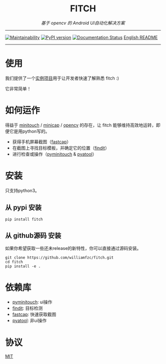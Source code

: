 <h1 align="center">FITCH</h1>
<p align="center">
    <em>基于 opencv 的 Android UI自动化解决方案</em>
</p>

---

[![Maintainability](https://api.codeclimate.com/v1/badges/de3e2f35842f80a26ed3/maintainability)](https://codeclimate.com/github/williamfzc/fitch/maintainability)
[![PyPI version](https://badge.fury.io/py/fitch.svg)](https://badge.fury.io/py/fitch)
[![Documentation Status](https://readthedocs.org/projects/fitch/badge/?version=latest)](https://fitch.readthedocs.io/en/latest/?badge=latest)
[English README](README_en.md)

---

# 使用

我们提供了一个[实例项目](https://github.com/williamfzc/fitch-sample)用于让开发者快速了解熟悉 fitch :)

它非常简单！

# 如何运作

得益于 [minitouch](https://github.com/openstf/minitouch) / [minicap](https://github.com/openstf/minicap) / [opencv](https://github.com/skvark/opencv-python) 的存在，让 fitch 能够维持高效地运转，即便它是用python写的。

- 获得手机屏幕截图（[fastcap](https://github.com/williamfzc/fastcap)）
- 在截图上寻找目标模板，并确定它的位置（[findit](https://github.com/williamfzc/findit)）
- 进行检查或操作（[pyminitouch](https://github.com/williamfzc/pyminitouch) & [pyatool](https://github.com/williamfzc/pyatool)）

# 安装

只支持python3。

## 从 pypi 安装

```shell
pip install fitch
```

## 从 github源码 安装

如果你希望获取一些还未release的新特性，你可以直接通过源码安装。

```shell
git clone https://github.com/williamfzc/fitch.git
cd fitch
pip install -e .
```

# 依赖库

- [pyminitouch](https://github.com/williamfzc/pyminitouch): ui操作
- [findit](https://github.com/williamfzc/findit): 目标检测
- [fastcap](https://github.com/williamfzc/fastcap): 快速获取截图
- [pyatool](https://github.com/williamfzc/pyatool): 非ui操作

# 协议

[MIT](LICENSE)
